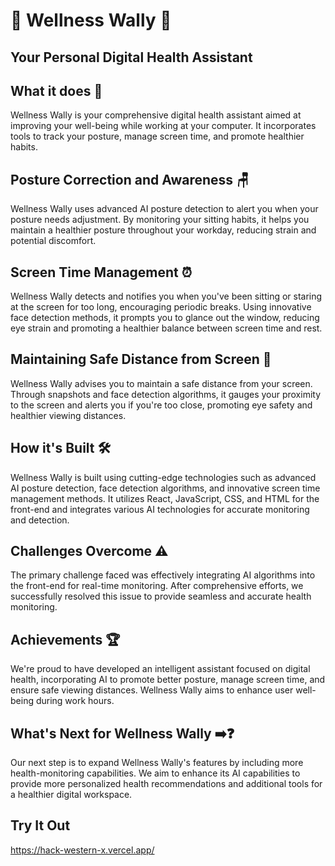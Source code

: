 # 🌟 Wellness Wally 🌟

## Your Personal Digital Health Assistant

## What it does 🤔

Wellness Wally is your comprehensive digital health assistant aimed at improving your well-being while working at your computer. It incorporates tools to track your posture, manage screen time, and promote healthier habits.

## Posture Correction and Awareness 🪑

Wellness Wally uses advanced AI posture detection to alert you when your posture needs adjustment. By monitoring your sitting habits, it helps you maintain a healthier posture throughout your workday, reducing strain and potential discomfort.

## Screen Time Management ⏰

Wellness Wally detects and notifies you when you've been sitting or staring at the screen for too long, encouraging periodic breaks. Using innovative face detection methods, it prompts you to glance out the window, reducing eye strain and promoting a healthier balance between screen time and rest.

## Maintaining Safe Distance from Screen 📏

Wellness Wally advises you to maintain a safe distance from your screen. Through snapshots and face detection algorithms, it gauges your proximity to the screen and alerts you if you're too close, promoting eye safety and healthier viewing distances.

## How it's Built 🛠️

Wellness Wally is built using cutting-edge technologies such as advanced AI posture detection, face detection algorithms, and innovative screen time management methods. It utilizes React, JavaScript, CSS, and HTML for the front-end and integrates various AI technologies for accurate monitoring and detection.

## Challenges Overcome ⚠️

The primary challenge faced was effectively integrating AI algorithms into the front-end for real-time monitoring. After comprehensive efforts, we successfully resolved this issue to provide seamless and accurate health monitoring.

## Achievements 🏆

We're proud to have developed an intelligent assistant focused on digital health, incorporating AI to promote better posture, manage screen time, and ensure safe viewing distances. Wellness Wally aims to enhance user well-being during work hours.

## What's Next for Wellness Wally ➡️❓

Our next step is to expand Wellness Wally's features by including more health-monitoring capabilities. We aim to enhance its AI capabilities to provide more personalized health recommendations and additional tools for a healthier digital workspace.

## Try It Out
https://hack-western-x.vercel.app/

